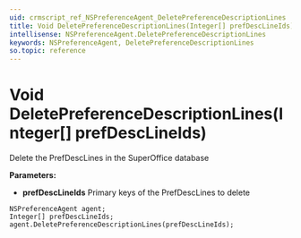 ```yaml
---
uid: crmscript_ref_NSPreferenceAgent_DeletePreferenceDescriptionLines
title: Void DeletePreferenceDescriptionLines(Integer[] prefDescLineIds)
intellisense: NSPreferenceAgent.DeletePreferenceDescriptionLines
keywords: NSPreferenceAgent, DeletePreferenceDescriptionLines
so.topic: reference
---
```


# Void DeletePreferenceDescriptionLines(Integer[] prefDescLineIds)

Delete the PrefDescLines in the SuperOffice database

**Parameters:**
 - **prefDescLineIds** Primary keys of the PrefDescLines to delete

```crmscript
NSPreferenceAgent agent;
Integer[] prefDescLineIds;
agent.DeletePreferenceDescriptionLines(prefDescLineIds);
```

